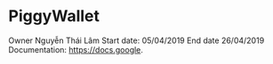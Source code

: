 # PiggyWallet
Owner Nguyễn Thái Lâm Start date: 05/04/2019 End date 26/04/2019 Documentation: https://docs.google.
